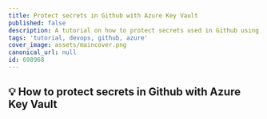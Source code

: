 ```yaml
---
title: Protect secrets in Github with Azure Key Vault
published: false
description: A tutorial on how to protect secrets used in Github using Azure key vault
tags: 'tutorial, devops, github, azure'
cover_image: assets/maincover.png
canonical_url: null
id: 698968
---
```


## :bulb: How to protect secrets in Github with Azure Key Vault
